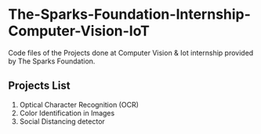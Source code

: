 # The-Sparks-Foundation-Internship-Computer-Vision-IoT
Code files of the Projects done at Computer Vision & Iot internship provided by The Sparks Foundation.

<h2> Projects List </h2>
<ol>
  <li> Optical Character Recognition (OCR) </li>
  <li> Color Identification in Images </li>
  <li> Social Distancing detector </li>

